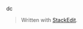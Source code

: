 
dc

> Written with [StackEdit](https://stackedit.io/).
<!--stackedit_data:
eyJoaXN0b3J5IjpbLTQ4NTU2NTk1NV19
-->